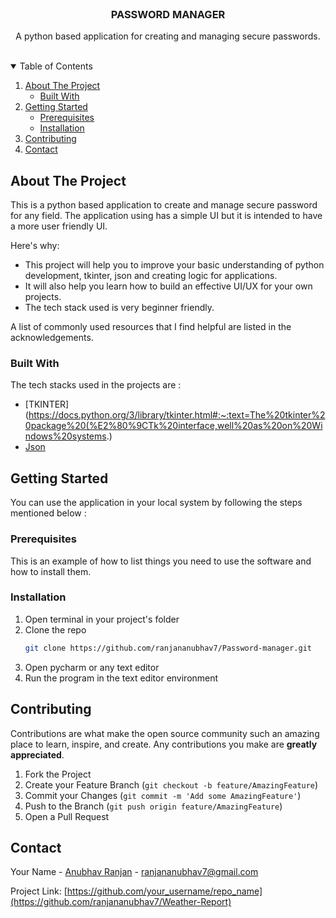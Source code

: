



<!-- PROJECT LOGO -->
<br />
<p align="center">

  <h3 align="center">PASSWORD MANAGER</h3>

  <p align="center">
    A python based application for creating and managing secure passwords. 
    <br />
    <br />
  </p>
</p>



<!-- TABLE OF CONTENTS -->
<details open="open">
  <summary>Table of Contents</summary>
  <ol>
    <li>
      <a href="#about-the-project">About The Project</a>
      <ul>
        <li><a href="#built-with">Built With</a></li>
      </ul>
    </li>
    <li>
      <a href="#getting-started">Getting Started</a>
      <ul>
        <li><a href="#prerequisites">Prerequisites</a></li>
        <li><a href="#installation">Installation</a></li>
      </ul>
    </li>
    <li><a href="#contributing">Contributing</a></li>
    <li><a href="#contact">Contact</a></li>
  </ol>
</details>



<!-- ABOUT THE PROJECT -->
## About The Project

This is a python based application to create and manage secure password for any field. The application using has a simple UI but it is intended to have a more user friendly UI.

Here's why:
* This project will help you to improve your basic understanding of python development, tkinter, json and creating logic for applications. 
* It will also help you learn how to build an effective UI/UX for your own projects.
* The tech stack used is very beginner friendly.


A list of commonly used resources that I find helpful are listed in the acknowledgements.

### Built With

The tech stacks used in the projects are :
* [TKINTER](https://docs.python.org/3/library/tkinter.html#:~:text=The%20tkinter%20package%20(%E2%80%9CTk%20interface,well%20as%20on%20Windows%20systems.)
* [Json](https://docs.python.org/3/library/json.html)



<!-- GETTING STARTED -->
## Getting Started

You can use the application in your local system by following the steps mentioned below :

### Prerequisites

This is an example of how to list things you need to use the software and how to install them.

### Installation

1. Open terminal in your project's folder
2. Clone the repo
   ```sh
   git clone https://github.com/ranjananubhav7/Password-manager.git
   ```
3. Open pycharm or any text editor 
4. Run the program in the text editor environment



<!-- CONTRIBUTING -->
## Contributing

Contributions are what make the open source community such an amazing place to learn, inspire, and create. Any contributions you make are **greatly appreciated**.

1. Fork the Project
2. Create your Feature Branch (`git checkout -b feature/AmazingFeature`)
3. Commit your Changes (`git commit -m 'Add some AmazingFeature'`)
4. Push to the Branch (`git push origin feature/AmazingFeature`)
5. Open a Pull Request



<!-- CONTACT -->
## Contact

Your Name - [Anubhav Ranjan](https://www.linkedin.com/in/anubhav-ranjan-223b73129/) - ranjananubhav7@gmail.com

Project Link: [https://github.com/your_username/repo_name](https://github.com/ranjananubhav7/Weather-Report)







<!-- MARKDOWN LINKS & IMAGES -->
<!-- https://www.markdownguide.org/basic-syntax/#reference-style-links -->
[contributors-shield]: https://img.shields.io/github/contributors/othneildrew/Best-README-Template.svg?style=for-the-badge
[contributors-url]: https://github.com/othneildrew/Best-README-Template/graphs/contributors
[forks-shield]: https://img.shields.io/github/forks/othneildrew/Best-README-Template.svg?style=for-the-badge
[forks-url]: https://github.com/othneildrew/Best-README-Template/network/members
[stars-shield]: https://img.shields.io/github/stars/othneildrew/Best-README-Template.svg?style=for-the-badge
[stars-url]: https://github.com/othneildrew/Best-README-Template/stargazers
[issues-shield]: https://img.shields.io/github/issues/othneildrew/Best-README-Template.svg?style=for-the-badge
[issues-url]: https://github.com/othneildrew/Best-README-Template/issues
[license-shield]: https://img.shields.io/github/license/othneildrew/Best-README-Template.svg?style=for-the-badge
[license-url]: https://github.com/othneildrew/Best-README-Template/blob/master/LICENSE.txt
[linkedin-shield]: https://img.shields.io/badge/-LinkedIn-black.svg?style=for-the-badge&logo=linkedin&colorB=555
[linkedin-url]: https://linkedin.com/in/othneildrew
[product-screenshot]: images/screenshot.png

